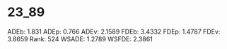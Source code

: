 # 23_89

ADEb: 1.831
ADEp: 0.766
ADEv: 2.1589
FDEb: 3.4332
FDEp: 1.4787
FDEv: 3.8659
Rank: 524
WSADE: 1.2789
WSFDE: 2.3861